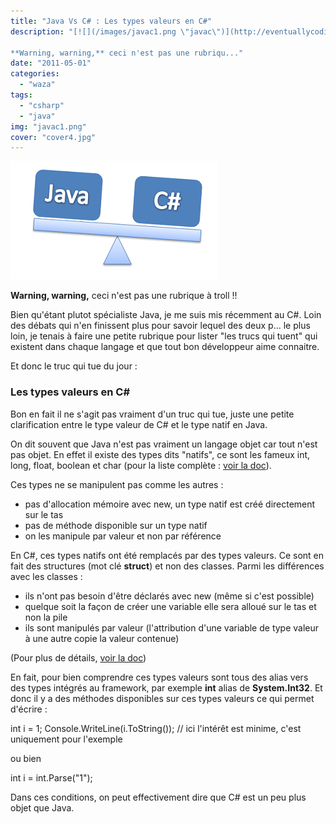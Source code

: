 ```yaml
---
title: "Java Vs C# : Les types valeurs en C#"
description: "[![](/images/javac1.png \"javac\")](http://eventuallycoding.com/wp-content/uploads/2011/05/javac1.png)

**Warning, warning,** ceci n'est pas une rubriqu..."
date: "2011-05-01"
categories: 
  - "waza"
tags: 
  - "csharp"
  - "java"
img: "javac1.png"
cover: "cover4.jpg"
---
```


[![](/images/javac1.png "javac")](http://eventuallycoding.com/wp-content/uploads/2011/05/javac1.png)

**Warning, warning,** ceci n'est pas une rubrique à troll !!

Bien qu'étant plutot spécialiste Java, je me suis mis récemment au C#. Loin des débats qui n'en finissent plus pour savoir lequel des deux p... le plus loin, je tenais à faire une petite rubrique pour lister "les trucs qui tuent" qui existent dans chaque langage et que tout bon développeur aime connaitre.

Et donc le truc qui tue du jour :

### Les types valeurs en C#

Bon en fait il ne s'agit pas vraiment d'un truc qui tue, juste une petite clarification entre le type valeur de C# et le type natif en Java.

On dit souvent que Java n'est pas vraiment un langage objet car tout n'est pas objet. En effet il existe des types dits "natifs", ce sont les fameux int, long, float, boolean et char (pour la liste complète : [voir la doc](http://download.oracle.com/javase/tutorial/java/nutsandbolts/datatypes.html)).

Ces types ne se manipulent pas comme les autres :

- pas d'allocation mémoire avec new, un type natif est créé directement sur le tas
- pas de méthode disponible sur un type natif
- on les manipule par valeur et non par référence

En C#, ces types natifs ont été remplacés par des types valeurs. Ce sont en fait des structures (mot clé **struct**) et non des classes. Parmi les différences avec les classes :

- ils n'ont pas besoin d'être déclarés avec new (même si c'est possible)
- quelque soit la façon de créer une variable elle sera alloué sur le tas et non la pile
- ils sont manipulés par valeur (l'attribution d'une variable de type valeur à une autre copie la valeur contenue)

(Pour plus de détails, [voir la doc](http://download.oracle.com/javase/tutorial/java/nutsandbolts/datatypes.html))

En fait, pour bien comprendre ces types valeurs sont tous des alias vers des types intégrés au framework, par exemple **int** alias de **System.Int32**. Et donc il y a des méthodes disponibles sur ces types valeurs ce qui permet d'écrire :

int i = 1;
Console.WriteLine(i.ToString()); // ici l'intérêt est minime, c'est uniquement pour l'exemple

ou bien

int i = int.Parse("1");

Dans ces conditions, on peut effectivement dire que C# est un peu plus objet que Java.
